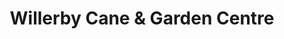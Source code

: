 ---
title: "Willerby Cane & Garden Centre"
url: /hull/willerby-cane-und-garden-centre/
shop: Garten-Center
---